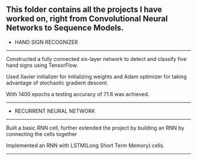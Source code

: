 This folder contains all the projects I have worked on, right from Convolutional Neural Networks to Sequence Models.
--------------------------------------------------------------------------------------------------------------------------
- HAND SIGN RECOGNIZER
--------------------------------------------------------------------------------------------------------------------------
Constructed a fully connected six-layer network to detect and classify five hand signs using TensorFlow.

Used Xavier initializer for initializing weights and Adam optimizer for taking advantage of stochastic gradient descent.

With 1400 epochs a testing accuracy of 71.6 was achieved.

--------------------------------------------------------------------------------------------------------------------------
- RECURRENT NEURAL NETWORK
--------------------------------------------------------------------------------------------------------------------------
Built a basic RNN cell, further extended the project by building an RNN by connecting the cells together

Implemented an RNN with LSTM(Long Short Term Memory) cells.

--------------------------------------------------------------------------------------------------------------------------
